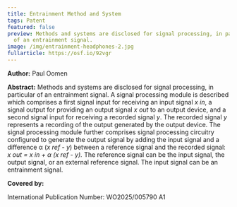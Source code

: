 ```yaml
---
title: Entrainment Method and System
tags: Patent
featured: false
preview: Methods and systems are disclosed for signal processing, in particular
  of an entrainment signal.
image: /img/entrainment-headphones-2.jpg
fullarticle: https://osf.io/92vgr
---
```

**Author:** Paul Oomen

**Abstract:** Methods and systems are disclosed for signal processing, in particular of an entrainment signal. A signal processing module is described which comprises a first signal input for receiving an input signal *x in*, a signal output for providing an output signal *x out* to an output device, and a second signal input for receiving a recorded signal *y*. The recorded signal *y* represents a recording of the output generated by the output device. The signal processing module further comprises signal processing circuitry configured to generate the output signal by adding the input signal and a difference α (*x ref - y*) between a reference signal and the recorded signal: *x out = x in + α (x ref - y).* The reference signal can be the input signal, the output signal, or an external reference signal. The input signal can be an entrainment signal.

**Covered by:**

International Publication Number: WO2025/005790 A1
